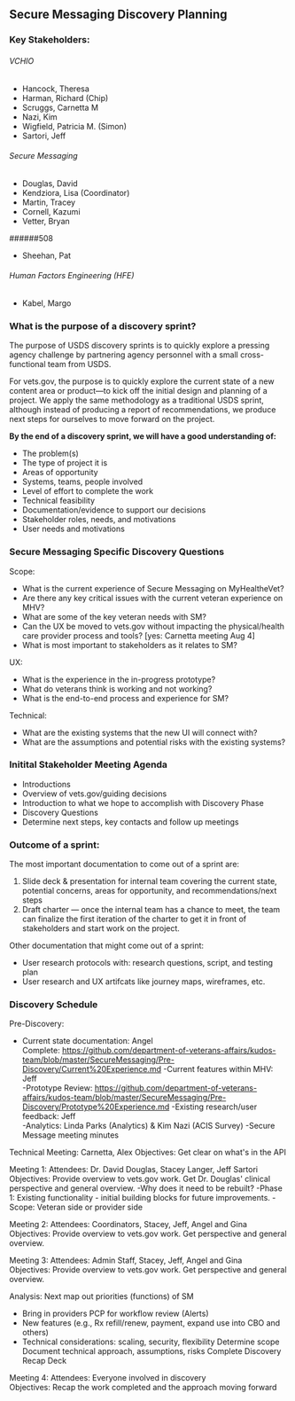 ## Secure Messaging Discovery Planning

### Key Stakeholders:
###### VCHIO
- Hancock, Theresa 
- Harman, Richard (Chip) 
- Scruggs, Carnetta M 
- Nazi, Kim 
- Wigfield, Patricia M. (Simon)  
- Sartori, Jeff 

###### Secure Messaging
- Douglas, David
- Kendziora, Lisa (Coordinator)
- Martin, Tracey 
- Cornell, Kazumi 
- Vetter, Bryan 

######508
- Sheehan, Pat 

###### Human Factors Engineering (HFE) 
- Kabel, Margo 


### What is the purpose of a discovery sprint?
The purpose of USDS discovery sprints is to quickly explore a pressing agency challenge by partnering agency personnel with a small cross-functional team from USDS. 

For vets.gov, the purpose is to quickly explore the current state of a new content area or product—to kick off the initial design and planning of a project. We apply the same methodology as a traditional USDS sprint, although instead of producing a report of recommendations, we produce next steps for ourselves to move forward on the project.  

**By the end of a discovery sprint, we will have a good understanding of:**
- The problem(s)
- The type of project it is
- Areas of opportunity
- Systems, teams, people involved
- Level of effort to complete the work
- Technical feasibility
- Documentation/evidence to support our decisions
- Stakeholder roles, needs, and motivations
- User needs and motivations

### Secure Messaging Specific Discovery Questions
Scope:
- What is the current experience of Secure Messaging on MyHealtheVet? 
- Are there any key critical issues with the current veteran experience on MHV? 
- What are some of the key veteran needs with SM? 
- Can the UX be moved to vets.gov without impacting the physical/health care provider process and tools? [yes: Carnetta meeting Aug 4]
- What is most important to stakeholders as it relates to SM?

UX:
- What is the experience in the in-progress prototype? 
- What do veterans think is working and not working? 
- What is the end-to-end process and experience for SM? 

Technical:
- What are the existing systems that the new UI will connect with? 
- What are the assumptions and potential risks with the existing systems?

### Initital Stakeholder Meeting Agenda
- Introductions
- Overview of vets.gov/guiding decisions
- Introduction to what we hope to accomplish with Discovery Phase
- Discovery Questions
- Determine next steps, key contacts and follow up meetings

### Outcome of a sprint:  
The most important documentation to come out of a sprint are:  
 1. Slide deck & presentation for internal team covering the current state, potential concerns, areas for opportunity, and recommendations/next steps  
 2. Draft charter — once the internal team has a chance to meet, the team can finalize the first iteration of the charter to get it in front of stakeholders and start work on the project.   
 
Other documentation that might come out of a sprint:  
 - User research protocols with: research questions, script, and testing plan  
 - User research and UX artifcats like journey maps, wireframes, etc.   

### Discovery Schedule
Pre-Discovery:
- Current state documentation: Angel  
 Complete: https://github.com/department-of-veterans-affairs/kudos-team/blob/master/SecureMessaging/Pre-Discovery/Current%20Experience.md
-Current features within MHV: Jeff  
-Prototype Review: https://github.com/department-of-veterans-affairs/kudos-team/blob/master/SecureMessaging/Pre-Discovery/Prototype%20Experience.md
-Existing research/user feedback: Jeff  
-Analytics: Linda Parks (Analytics) & Kim Nazi (ACIS Survey)
-Secure Message meeting minutes

Technical Meeting: Carnetta, Alex
Objectives: Get clear on what's in the API

Meeting 1:
Attendees: Dr. David Douglas, Stacey Langer, Jeff Sartori  
Objectives: Provide overview to vets.gov work. Get Dr. Douglas' clinical perspective and general overview.
-Why does it need to be rebuilt?
-Phase 1: Existing functionality - initial building blocks for future improvements.
-Scope: Veteran side or provider side

Meeting 2:
Attendees: Coordinators, Stacey, Jeff, Angel and Gina  
Objectives: Provide overview to vets.gov work. Get perspective and general overview.

Meeting 3: 
Attendees: Admin Staff, Stacey, Jeff, Angel and Gina  
Objectives: Provide overview to vets.gov work. Get perspective and general overview.

Analysis:
Next map out priorities (functions) of SM 
- Bring in providers PCP for workflow review (Alerts)
- New features (e.g., Rx refill/renew, payment, expand use into CBO and others)
- Technical considerations: scaling, security, flexibility
Determine scope
Document technical approach, assumptions, risks
Complete Discovery Recap Deck

Meeting 4: 
Attendees: Everyone involved in discovery  
Objectives: Recap the work completed and the approach moving forward

